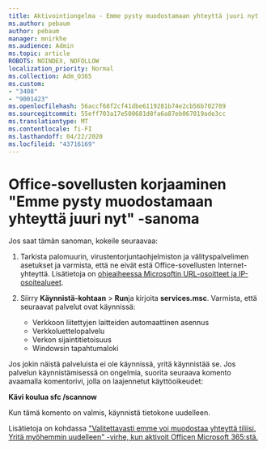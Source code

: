 ```yaml
---
title: Aktivointiongelma - Emme pysty muodostamaan yhteyttä juuri nyt
ms.author: pebaum
author: pebaum
manager: mnirkhe
ms.audience: Admin
ms.topic: article
ROBOTS: NOINDEX, NOFOLLOW
localization_priority: Normal
ms.collection: Adm_O365
ms.custom:
- "3408"
- "9001423"
ms.openlocfilehash: 56accf68f2cf41dbe6119281b74e2cb56b702789
ms.sourcegitcommit: 55eff703a17e500681d8fa6a87eb067019ade3cc
ms.translationtype: MT
ms.contentlocale: fi-FI
ms.lasthandoff: 04/22/2020
ms.locfileid: "43716169"
---
```

# <a name="fixing-the-office-apps-we-are-unable-to-connect-right-now-message"></a>Office-sovellusten korjaaminen "Emme pysty muodostamaan yhteyttä juuri nyt" -sanoma

Jos saat tämän sanoman, kokeile seuraavaa:

1. Tarkista palomuurin, virustentorjuntaohjelmiston ja välityspalvelimen asetukset ja varmista, että ne eivät estä Office-sovellusten Internet-yhteyttä. Lisätietoja on [ohjeaiheessa Microsoftin URL-osoitteet ja IP-osoitealueet](https://docs.microsoft.com/office365/enterprise/urls-and-ip-address-ranges).

2. Siirry **Käynnistä-kohtaan** > **Run**ja kirjoita **services.msc**. Varmista, että seuraavat palvelut ovat käynnissä:
    - Verkkoon liitettyjen laitteiden automaattinen asennus
    - Verkkoluettelopalvelu
    - Verkon sijaintitietoisuus
    - Windowsin tapahtumaloki

Jos jokin näistä palveluista ei ole käynnissä, yritä käynnistää se. Jos palvelun käynnistämisessä on ongelmia, suorita seuraava komento avaamalla komentorivi, jolla on laajennetut käyttöoikeudet:

**Kävi koulua sfc /scannow**

Kun tämä komento on valmis, käynnistä tietokone uudelleen.

Lisätietoja on kohdassa ["Valitettavasti emme voi muodostaa yhteyttä tiliisi. Yritä myöhemmin uudelleen" -virhe, kun aktivoit Officen Microsoft 365:stä.](https://docs.microsoft.com/office/troubleshoot/activation-installation/issue-when-activate-office-from-office-365)